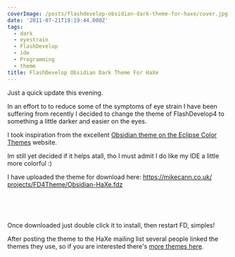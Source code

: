 ```yaml
---
coverImage: /posts/flashdevelop-obsidian-dark-theme-for-haxe/cover.jpg
date: '2011-07-21T19:19:44.000Z'
tags:
  - dark
  - eyestrain
  - FlashDevelop
  - ide
  - Programming
  - theme
title: FlashDevelop Obsidian Dark Theme For HaXe
---
```


Just a quick update this evening.

In an effort to to reduce some of the symptoms of eye strain I have been suffering from recently I decided to change the theme of FlashDevelop4 to something a little darker and easier on the eyes.

<!-- more -->

I took inspiration from the excellent [Obsidian theme on the Eclipse Color Themes](https://www.eclipsecolorthemes.org/?view=theme&id=21) website.

Im still yet decided if it helps atall, tho I must admit I do like my IDE a little more colorful :)

I have uploaded the theme for download here: [https://mikecann.co.uk/<wbr>projects/FD4Theme/Obsidian-<wbr>HaXe.fdz</wbr></wbr>](https://mikecann.co.uk/projects/FD4Theme/Obsidian-HaXe.fdz)

&nbsp;

&nbsp;

Once downloaded just double click it to install, then restart FD, simples!

After posting the theme to the HaXe mailing list several people linked the themes they use, so if you are interested there's [more themes here](https://haxe.1354130.n2.nabble.com/FlashDevelop-Obsidian-Dark-Theme-td6600305.html).
